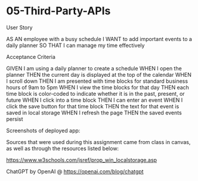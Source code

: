 # 05-Third-Party-APIs

User Story

AS AN employee with a busy schedule
I WANT to add important events to a daily planner
SO THAT I can manage my time effectively

Acceptance Criteria

GIVEN I am using a daily planner to create a schedule
WHEN I open the planner
THEN the current day is displayed at the top of the calendar
WHEN I scroll down
THEN I am presented with time blocks for standard business hours of 9am to 5pm
WHEN I view the time blocks for that day
THEN each time block is color-coded to indicate whether it is in the past, present, or future
WHEN I click into a time block
THEN I can enter an event
WHEN I click the save button for that time block
THEN the text for that event is saved in local storage
WHEN I refresh the page
THEN the saved events persist

Screenshots of deployed app:

Sources that were used during this assignment came from class in canvas, as well as through the resources listed below:

https://www.w3schools.com/jsref/prop_win_localstorage.asp

ChatGPT by OpenAI @ https://openai.com/blog/chatgpt